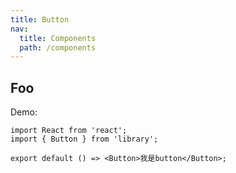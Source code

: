 ```yaml
---
title: Button
nav:
  title: Components
  path: /components
---
```


## Foo

Demo:

```tsx
import React from 'react';
import { Button } from 'library';

export default () => <Button>我是button</Button>;
```

<API src="./index.tsx"></API>
